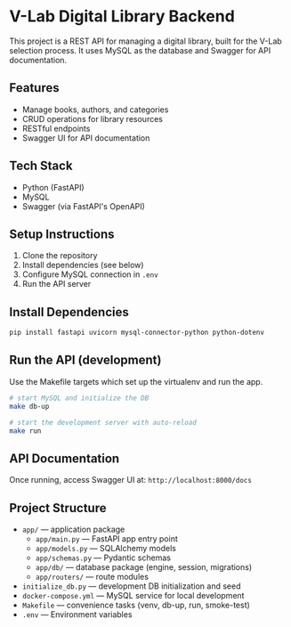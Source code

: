 # V-Lab Digital Library Backend

This project is a REST API for managing a digital library, built for the V-Lab selection process. It uses MySQL as the database and Swagger for API documentation.

## Features
- Manage books, authors, and categories
- CRUD operations for library resources
- RESTful endpoints
- Swagger UI for API documentation

## Tech Stack
- Python (FastAPI)
- MySQL
- Swagger (via FastAPI's OpenAPI)

## Setup Instructions
1. Clone the repository
2. Install dependencies (see below)
3. Configure MySQL connection in `.env`
4. Run the API server

## Install Dependencies
```bash
pip install fastapi uvicorn mysql-connector-python python-dotenv
```

## Run the API (development)
Use the Makefile targets which set up the virtualenv and run the app.

```bash
# start MySQL and initialize the DB
make db-up

# start the development server with auto-reload
make run
```

## API Documentation
Once running, access Swagger UI at: `http://localhost:8000/docs`

## Project Structure
- `app/` — application package
	- `app/main.py` — FastAPI app entry point
	- `app/models.py` — SQLAlchemy models
	- `app/schemas.py` — Pydantic schemas
	- `app/db/` — database package (engine, session, migrations)
	- `app/routers/` — route modules
- `initialize_db.py` — development DB initialization and seed
- `docker-compose.yml` — MySQL service for local development
- `Makefile` — convenience tasks (venv, db-up, run, smoke-test)
- `.env` — Environment variables